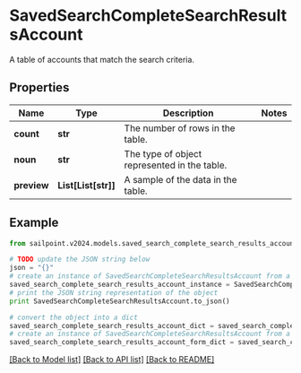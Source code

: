 # SavedSearchCompleteSearchResultsAccount

A table of accounts that match the search criteria.

## Properties

Name | Type | Description | Notes
------------ | ------------- | ------------- | -------------
**count** | **str** | The number of rows in the table. | 
**noun** | **str** | The type of object represented in the table. | 
**preview** | **List[List[str]]** | A sample of the data in the table. | 

## Example

```python
from sailpoint.v2024.models.saved_search_complete_search_results_account import SavedSearchCompleteSearchResultsAccount

# TODO update the JSON string below
json = "{}"
# create an instance of SavedSearchCompleteSearchResultsAccount from a JSON string
saved_search_complete_search_results_account_instance = SavedSearchCompleteSearchResultsAccount.from_json(json)
# print the JSON string representation of the object
print SavedSearchCompleteSearchResultsAccount.to_json()

# convert the object into a dict
saved_search_complete_search_results_account_dict = saved_search_complete_search_results_account_instance.to_dict()
# create an instance of SavedSearchCompleteSearchResultsAccount from a dict
saved_search_complete_search_results_account_form_dict = saved_search_complete_search_results_account.from_dict(saved_search_complete_search_results_account_dict)
```
[[Back to Model list]](../README.md#documentation-for-models) [[Back to API list]](../README.md#documentation-for-api-endpoints) [[Back to README]](../README.md)


